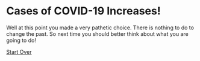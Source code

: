 # Cases of COVID-19 Increases!
Well at this point you made a very pathetic choice. There is nothing to do to change the past. So next time you should better think about what you are going to do!

[Start Over](../mas.md)